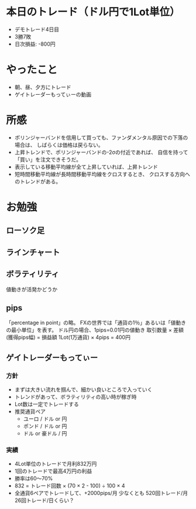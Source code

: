 # 本日のトレード（ドル円で1Lot単位）
- デモトレード4日目
- 3勝7敗
- 日次損益: -800円

# やったこと
- 朝、昼、夕方にトレード
- ゲイトレーダーもってぃーの動画

# 所感
- ポリンジャーバンドを信用して買っても、ファンダメンタル原因での下落の場合は、
しばらくは価格は戻らない。
- 上昇トレンドで、ポリンジャーバンドの-2σの付近であれば、
自信を持って「買い」を注文できそうだ。
- 表示している移動平均線が全て上昇していれば、上昇トレンド
- 短時間移動平均線が長時間移動平均線をクロスするとき、
クロスする方向へのトレンドがある。

# お勉強
## ローソク足

## ラインチャート

## ボラティリティ
値動きが活発かどうか

## pips
「percentage in point」の略。
FXの世界では「通貨の1％」あるいは「値動きの最小単位」を表す。
ドル円の場合、1pips=0.01円の値動き
取引数量 × 差額(獲得pips幅) = 損益額
1Lot(1万通貨) × 4pips = 400円

## ゲイトレーダーもってぃー
### 方針
- まずは大きい流れを掴んで、細かい良いところで入っていく
- トレンドがあって、ボラティリティの高い時が稼ぎ時
- Lot数は一定でトレードする
- 推奨通貨ペア
  - ユーロ / ドル or 円
  - ポンド / ドル or 円
  - ドル or 豪ドル / 円

### 実績
- 4Lot単位のトレードで月利832万円
- 1回のトレードで最高4万円の利益
- 勝率は60〜70%
- 832 = トレード回数 × (70 × 2 - 100) ÷ 100 × 4
- 全通貨6ペアでトレードして、+2000pips/月
少なくとも
520回トレード/月
26回トレード/日くらい？




